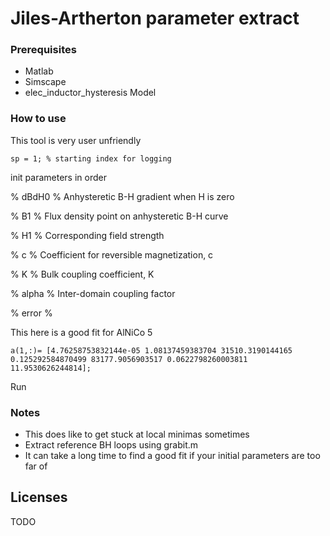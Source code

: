 Jiles-Artherton parameter extract
=================================

### Prerequisites

* Matlab
* Simscape
* elec_inductor_hysteresis Model


### How to use 

This tool is very user unfriendly 

```
sp = 1; % starting index for logging
```

init parameters in order 

% dBdH0  % Anhysteretic B-H gradient when H is zero

% B1     % Flux density point on anhysteretic B-H curve

% H1     % Corresponding field strength

% c      % Coefficient for reversible magnetization, c

% K      % Bulk coupling coefficient, K

% alpha  % Inter-domain coupling factor

% error  % 

This here is a good fit for AlNiCo 5
```
a(1,:)= [4.76258753832144e-05 1.08137459383704 31510.3190144165 0.125292584870499 83177.9056903517 0.0622798260003811 11.9530626244814];
```


Run

### Notes

* This does like to get stuck at local minimas sometimes
* Extract reference BH loops using grabit.m
* It can take a long time to find a good fit if your initial parameters are too far of

## Licenses

TODO
